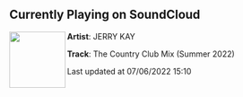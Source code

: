 ## Currently Playing on SoundCloud

[<img align="left" width="100" src="https://i1.sndcdn.com/artworks-Ka1h5P6K5lLMN75s-lHmpZQ-t500x500.jpg">](https://soundcloud.com/jerry_kay/the-country-club-mix)

**Artist**: JERRY KAY 

**Track**: The Country Club Mix (Summer 2022)

Last updated at 07/06/2022 15:10
